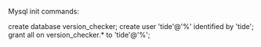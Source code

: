 Mysql init commands:

create database version_checker;
create user 'tide'@'%' identified by 'tide';
grant all on version_checker.* to 'tide'@'%';
